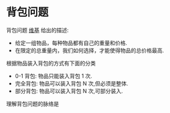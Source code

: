 # 背包问题

背包问题 [维基](https://zh.wikipedia.org/zh-hans/%E8%83%8C%E5%8C%85%E9%97%AE%E9%A2%98) 给出的描述:

- 给定一组物品，每种物品都有自己的重量和价格.
- 在限定的总重量内，我们如何选择，才能使得物品的总价格最高.

根据物品装入背包的方式有下面的分类

- 0-1 背包: 物品只能装入背包 1 次.
- 完全背包: 物品可以装入背包 N 次,但必须是整体.
- 部分背包: 物品可以装入背包 N 次,可部分装入.

理解背包问题的脉络是 
